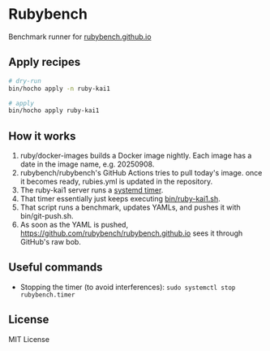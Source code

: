 # Rubybench

Benchmark runner for [rubybench.github.io](https://rubybench.github.io)

## Apply recipes

```bash
# dry-run
bin/hocho apply -n ruby-kai1

# apply
bin/hocho apply ruby-kai1
```

## How it works

1. ruby/docker-images builds a Docker image nightly. Each image has a date in the image name, e.g. 20250908.
2. rubybench/rubybench's GitHub Actions tries to pull today's image. once it becomes ready, rubies.yml is updated in the repository.
3. The ruby-kai1 server runs a [systemd timer](infra/recipes/files/lib/systemd/system/rubybench.timer).
4. That timer essentially just keeps executing [bin/ruby-kai1.sh](bin/ruby-kai1.sh).
5. That script runs a benchmark, updates YAMLs, and pushes it with bin/git-push.sh.
6. As soon as the YAML is pushed, https://github.com/rubybench/rubybench.github.io sees it through GitHub's raw bob.

## Useful commands

* Stopping the timer (to avoid interferences): `sudo systemctl stop rubybench.timer`

## License

MIT License
